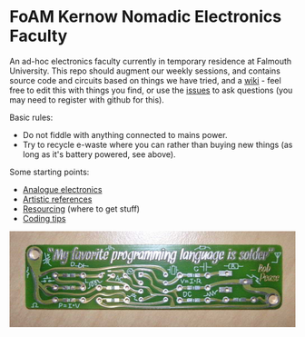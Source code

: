 # FoAM Kernow Nomadic Electronics Faculty

An ad-hoc electronics faculty currently in temporary residence at Falmouth University. This repo should augment our weekly sessions, and contains source code and circuits based on things we have tried, and a [wiki](https://github.com/fo-am/bits-and-atoms-club/wiki/Home) - feel free to edit this with things you find, or use the [issues](https://github.com/fo-am/foam-kernow-nomadic-hacklab/issues) to ask questions (you may need to register with github for this).

Basic rules:
- Do not fiddle with anything connected to mains power.
- Try to recycle e-waste where you can rather than buying new things (as long as it's battery powered, see above).

Some starting points:
- [Analogue electronics](https://github.com/fo-am/foam-kernow-nomadic-hacklab/wiki/Analogue-electronics)
- [Artistic references](https://github.com/fo-am/foam-kernow-nomadic-hacklab/wiki/Artistic-references)
- [Resourcing](https://github.com/fo-am/foam-kernow-nomadic-hacklab/wiki/Resourcing) (where to get stuff)
- [Coding tips](https://github.com/fo-am/foam-kernow-nomadic-hacklab/wiki/Coding-tips)

![](https://github.com/fo-am/bits-and-atoms-club/blob/master/bob-pease_my-favorite-programming-language-is-solder.jpg)
